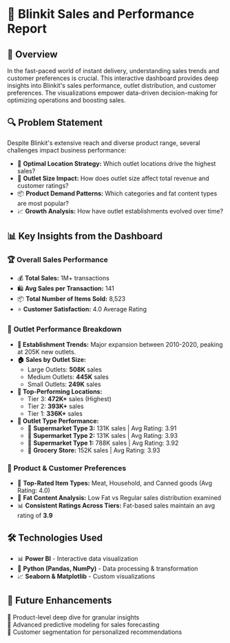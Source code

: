 # 🚀 Blinkit Sales and Performance Report

## 📌 Overview
In the fast-paced world of instant delivery, understanding sales trends and customer preferences is crucial. This interactive dashboard provides deep insights into Blinkit's sales performance, outlet distribution, and customer preferences. The visualizations empower data-driven decision-making for optimizing operations and boosting sales.

## 🔍 Problem Statement
Despite Blinkit's extensive reach and diverse product range, several challenges impact business performance:
- 📍 **Optimal Location Strategy:** Which outlet locations drive the highest sales?
- 🏪 **Outlet Size Impact:** How does outlet size affect total revenue and customer ratings?
- 📦 **Product Demand Patterns:** Which categories and fat content types are most popular?
- 📈 **Growth Analysis:** How have outlet establishments evolved over time?

## 📊 Key Insights from the Dashboard

### 🏆 **Overall Sales Performance**
- 💰 **Total Sales:** 1M+ transactions
- 🛍️ **Avg Sales per Transaction:** 141
- 📦 **Total Number of Items Sold:** 8,523
- ⭐ **Customer Satisfaction:** 4.0 Average Rating

### 🏪 **Outlet Performance Breakdown**
- **📅 Establishment Trends:** Major expansion between 2010-2020, peaking at 205K new outlets.
- **🏠 Sales by Outlet Size:**
  - Large Outlets: **508K** sales
  - Medium Outlets: **445K** sales
  - Small Outlets: **249K** sales
- **📍 Top-Performing Locations:**
  - Tier 3: **472K+** sales (Highest)
  - Tier 2: **393K+** sales
  - Tier 1: **336K+** sales
- **🏬 Outlet Type Performance:**
  - 🏪 **Supermarket Type 3:** 131K sales | Avg Rating: 3.91
  - 🏪 **Supermarket Type 2:** 131K sales | Avg Rating: 3.93
  - 🏪 **Supermarket Type 1:** 788K sales | Avg Rating: 3.92
  - 🏪 **Grocery Store:** 152K sales | Avg Rating: 3.93

### 🥩 **Product & Customer Preferences**
- 🍖 **Top-Rated Item Types:** Meat, Household, and Canned goods (Avg Rating: 4.0)
- 🥛 **Fat Content Analysis:** Low Fat vs Regular sales distribution examined
- 📊 **Consistent Ratings Across Tiers:** Fat-based sales maintain an avg rating of **3.9**

## 🛠️ Technologies Used
- 📊 **Power BI** - Interactive data visualization
- 🐍 **Python (Pandas, NumPy)** - Data processing & transformation
- 📈 **Seaborn & Matplotlib** - Custom visualizations

## 🚀 Future Enhancements
🔹 Product-level deep dive for granular insights  
🔹 Advanced predictive modeling for sales forecasting  
🔹 Customer segmentation for personalized recommendations  




